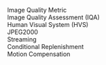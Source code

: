 Image Quality Metric  
Image Quality Assessment (IQA)  
Human Visual System (HVS)  
JPEG2000  
Streaming  
Conditional Replenishment  
Motion Compensation  
